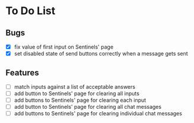 # To Do List

## Bugs

* [x] fix value of first input on Sentinels' page
* [x] set disabled state of send buttons correctly when a message gets sent

## Features

* [ ] match inputs against a list of acceptable answers
* [ ] add button to Sentinels' page for clearing all inputs
* [ ] add buttons to Sentinels' page for clearing each input
* [ ] add button to Sentinels' page for clearing all chat messages
* [ ] add buttons to Sentinels' page for clearing individual chat messages
